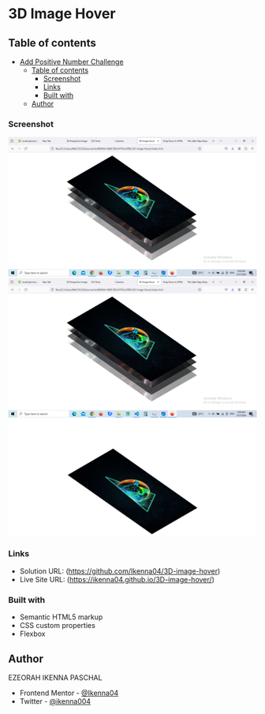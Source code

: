 # 3D Image Hover

## Table of contents

- [Add Positive Number Challenge](#add-positive-number-challenge)
  - [Table of contents](#table-of-contents)
    - [Screenshot](#screenshot)
    - [Links](#links)
    - [Built with](#built-with)
  - [Author](#author)

### Screenshot

![](<screen-shots/Screenshot%20(160).png>)
![](<screen-shots/Screenshot%20(161).png>)
![](screen-shots/Screenshot%202024-05-27%20at%2002-08-38%203D%20Image%20Hover.png)

### Links

- Solution URL: (https://github.com/Ikenna04/3D-image-hover)
- Live Site URL: (https://ikenna04.github.io/3D-image-hover/)

### Built with

- Semantic HTML5 markup
- CSS custom properties
- Flexbox

## Author

EZEORAH IKENNA PASCHAL

<!-- - Website - [Add your name here](https://www.your-site.com) -->

- Frontend Mentor - [@Ikenna04](https://www.frontendmentor.io/profile/Ikenna04)
- Twitter - [@ikenna004](https://www.twitter.com/ikenna004)
